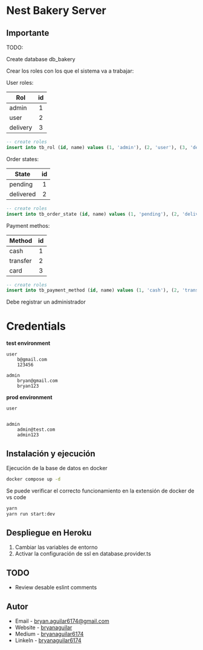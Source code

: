 # Nest Bakery Server

## Importante

TODO:

Create database db_bakery

Crear los roles con los que el sistema va a trabajar:

User roles:

| Rol      | id  |
| -------- | :-: |
| admin    |  1  |
| user     |  2  |
| delivery |  3  |

```sql
-- create roles
insert into tb_rol (id, name) values (1, 'admin'), (2, 'user'), (3, 'delivery');
```

Order states:

| State     | id  |
| --------- | :-: |
| pending   |  1  |
| delivered |  2  |

```sql
-- create roles
insert into tb_order_state (id, name) values (1, 'pending'), (2, 'delivered');
```

Payment methos:

| Method   | id  |
| -------- | :-: |
| cash     |  1  |
| transfer |  2  |
| card     |  3  |

```sql
-- create roles
insert into tb_payment_method (id, name) values (1, 'cash'), (2, 'transfer'), (3, 'card');
```

Debe registrar un administrador

# Credentials

**test environment**

```
user
    b@gmail.com
    123456

admin
    bryan@gmail.com
    bryan123
```

**prod environment**

```
user


admin
    admin@test.com
    admin123
```

## Instalación y ejecución

Ejecución de la base de datos en docker

```bash
docker compose up -d
```

Se puede verificar el correcto funcionamiento en la extensión de docker de vs code

```bash
yarn
yarn run start:dev
```

## Despliegue en Heroku

1. Cambiar las variables de entorno
2. Activar la configuración de ssl en database.provider.ts

## TODO

- Review desable eslint comments

## Autor

- Email - [bryan.aguilar6174@gmail.com](mailto:bryan.aguilar6174@gmail.com)
- Website - [bryanaguilar](https://bryan-aguilar.com/)
- Medium - [bryanaguilar6174](https://bryanaguilar6174.medium.com/)
- LinkeIn - [bryanaguilar6174](https://www.linkedin.com/in/bryanaguilar6174)
